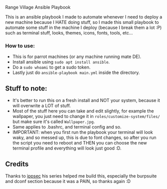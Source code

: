 Range Village Ansible Playbook

This is an ansible playbook I made to automate whenever I need to deploy a new machine because I HATE doing stuff, so I made this small playbook to automate some stuff in the machine I deploy (because I break them a lot :P) such as terminal stuff, looks, themes, icons, fonts, tools, etc...

### How to use:
- This is for parrot machines (or any machine running mate DE).
- Install ansible using `sudo apt install ansible`.
- Do a `sudo whoami` to get a sudo token.
- Lastly just do `ansible-playbook main.yml` inside the directory.


## Stuff to note:
- It's better to run this on a fresh install and NOT your system, because it will overwrite a LOT of stuff.
- Most of the stuff here you can take and edit slightly, for example the wallpaper, you just need to change it in `roles/customize-system/files/` but make sure it's called `Wallpaper.jpg`.
- Same applies to .bashrc, and terminal config and so.
- IMPORTANT: when you first run the playbook your terminal will look waky, and so messed up, this is due to font changes, so after you run the script you need to reboot and THEN you can choose the new terminal profile and everything will look just good :D.

## Credits
Thanks to [ippsec](https://www.youtube.com/@ippsec) his series helped me build this, especially the burpsuite and dconf section because it was a PAIN, so thanks again :D
